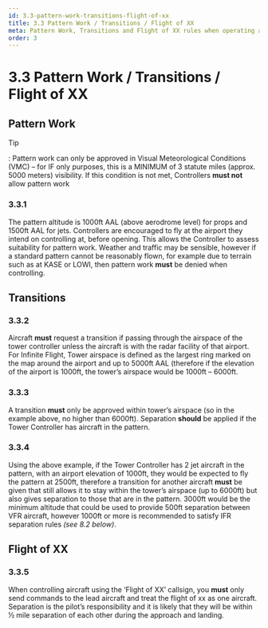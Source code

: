 ```yaml
---
id: 3.3-pattern-work-transitions-flight-of-xx
title: 3.3 Pattern Work / Transitions / Flight of XX
meta: Pattern Work, Transitions and Flight of XX rules when operating a tower facility within Infinite Flight.
order: 3
---
```


# 3.3  Pattern Work / Transitions / Flight of XX

 

## Pattern Work



Tip

: Pattern work can only be approved in Visual Meteorological Conditions (VMC) – for IF only purposes, this is a MINIMUM of 3 statute miles (approx. 5000 meters) visibility. If this condition is not met, Controllers **must not** allow pattern work

 

### 3.3.1    

The pattern altitude is 1000ft AAL (above aerodrome level) for props and 1500ft AAL for jets. Controllers are encouraged to fly at the airport they intend on controlling at, before opening. This allows the Controller to assess suitability for pattern work. Weather and traffic may be sensible, however if a standard pattern cannot be reasonably flown, for example due to terrain such as at KASE or LOWI, then pattern work **must** be denied when controlling.



## Transitions



### 3.3.2    

Aircraft **must** request a transition if passing through the airspace of the tower controller unless the aircraft is with the radar facility of that airport. For Infinite Flight, Tower airspace is defined as the largest ring marked on the map around the airport and up to 5000ft AAL (therefore if the elevation of the airport is 1000ft, the tower’s airspace would be 1000ft – 6000ft.



### 3.3.3    

A transition **must** only be approved within tower’s airspace (so in the example above, no higher than 6000ft). Separation **should** be applied if the Tower Controller has aircraft in the pattern.



### 3.3.4    

Using the above example, if the Tower Controller has 2 jet aircraft in the pattern, with an airport elevation of 1000ft, they would be expected to fly the pattern at 2500ft, therefore a transition for another aircraft **must** be given that still allows it to stay within the tower’s airspace (up to 6000ft) but also gives separation to those that are in the pattern. 3000ft would be the minimum altitude that could be used to provide 500ft separation between VFR aircraft, however 1000ft or more is recommended to satisfy IFR separation rules *(see 8.2 below)*.



## Flight of XX



### 3.3.5    

When controlling aircraft using the ‘Flight of XX’ callsign, you **must** only send commands to the lead aircraft and treat the flight of xx as one aircraft. Separation is the pilot’s responsibility and it is likely that they will be within ½ mile separation of each other during the approach and landing.

 